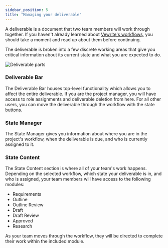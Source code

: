 ```yaml
---
sidebar_position: 5
title: "Managing your deliverable"
---
```


A deliverable is a document that two team members will work through together. If you haven't already learned about [Vewrite's workflows](/docs/workflows/introduction), you should take a moment and read up about them before continuing.

The deliverable is broken into a few discrete working areas that give you critical information about its current state and what you are expected to do. 

![Deliverable parts](/img/deliverables/deliverable-parts.png)

### Deliverable Bar

The Deliverable Bar houses top-level functionality which allows you to affect the entire deliverable. If you are the project manager, you will have access to role assignments and deliverable deletion from here. For all other users, you can move the deliverable through the workflow with the state buttons.

### State Manager

The State Manager gives you information about where you are in the project's workflow, when the deliverable is due, and who is currently assigned to it. 

### State Content

The State Content section is where all of your team's work happens. Depending on the selected workflow, which state your deliverable is in, and who is assigned, your team members will have access to the following modules:

- Requirements
- Outline
- Outline Review
- Draft 
- Draft Review
- Approved
- Research

As your team moves through the workflow, they will be directed to complete their work within the included module.